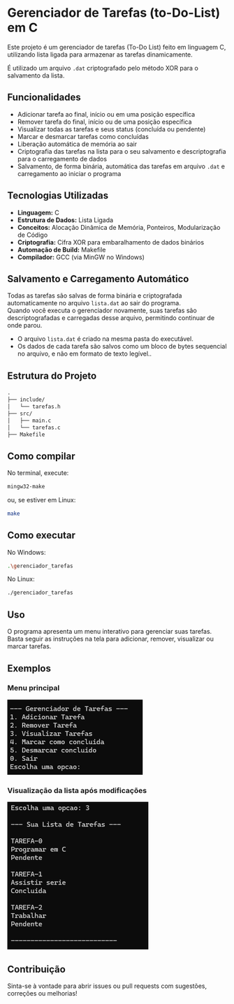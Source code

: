 # Gerenciador de Tarefas (to-Do-List) em C

Este projeto é um gerenciador de tarefas (To-Do List) feito em linguagem C, utilizando lista ligada para armazenar as tarefas dinamicamente.

É utilizado um arquivo `.dat` criptografado pelo método XOR para o salvamento da lista.

## Funcionalidades

- Adicionar tarefa ao final, início ou em uma posição específica
- Remover tarefa do final, início ou de uma posição específica
- Visualizar todas as tarefas e seus status (concluída ou pendente)
- Marcar e desmarcar tarefas como concluídas
- Liberação automática de memória ao sair
- Criptografia das tarefas na lista para o seu salvamento e descriptografia para o carregamento de dados
- Salvamento, de forma binária, automática das tarefas em arquivo `.dat` e carregamento ao iniciar o programa

## Tecnologias Utilizadas

- **Linguagem:** C
- **Estrutura de Dados:** Lista Ligada
- **Conceitos:** Alocação Dinâmica de Memória, Ponteiros, Modularização de Código
- **Criptografia:** Cifra XOR para embaralhamento de dados binários
- **Automação de Build:** Makefile
- **Compilador:** GCC (via MinGW no Windows)

## Salvamento e Carregamento Automático

Todas as tarefas são salvas de forma binária e criptografada automaticamente no arquivo `lista.dat` ao sair do programa.  
Quando você executa o gerenciador novamente, suas tarefas são descriptografadas e carregadas desse arquivo, permitindo continuar de onde parou.

- O arquivo `lista.dat` é criado na mesma pasta do executável.
- Os dados de cada tarefa são salvos como um bloco de bytes sequencial no arquivo, e não em formato de texto legível..
  
## Estrutura do Projeto

```
.
├── include/
│   └── tarefas.h
├── src/
│   ├── main.c
│   └── tarefas.c
├── Makefile
```

## Como compilar

No terminal, execute:

```sh
mingw32-make
```
ou, se estiver em Linux:

```sh
make
```

## Como executar

No Windows:
```sh
.\gerenciador_tarefas
```
No Linux:
```sh
./gerenciador_tarefas
```

## Uso

O programa apresenta um menu interativo para gerenciar suas tarefas. Basta seguir as instruções na tela para adicionar, remover, visualizar ou marcar tarefas.

## Exemplos

### Menu principal
![Image](imagens/tela_inicio.png)

### Visualização da lista após modificações

![Image](imagens/lista.png)

## Contribuição

Sinta-se à vontade para abrir issues ou pull requests com sugestões, correções ou melhorias!

